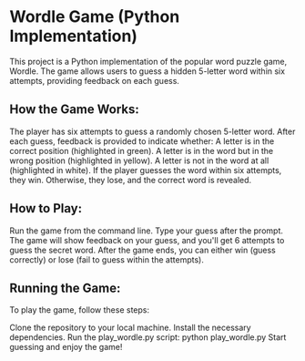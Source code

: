 # Wordle Game (Python Implementation)
This project is a Python implementation of the popular word puzzle game, Wordle. The game allows users to guess a hidden 5-letter word within six attempts, providing feedback on each guess.

## How the Game Works:
 The player has six attempts to guess a randomly chosen 5-letter word.
 After each guess, feedback is provided to indicate whether:
 A letter is in the correct position (highlighted in green).
 A letter is in the word but in the wrong position (highlighted in yellow).
 A letter is not in the word at all (highlighted in white).
 If the player guesses the word within six attempts, they win. Otherwise, they lose, and the correct word is revealed.
## How to Play:
 Run the game from the command line.
 Type your guess after the prompt.
 The game will show feedback on your guess, and you'll get 6 attempts to guess the secret word.
 After the game ends, you can either win (guess correctly) or lose (fail to guess within the attempts).

## Running the Game:
To play the game, follow these steps:

Clone the repository to your local machine.
Install the necessary dependencies.
Run the play_wordle.py script:
python play_wordle.py
Start guessing and enjoy the game!
